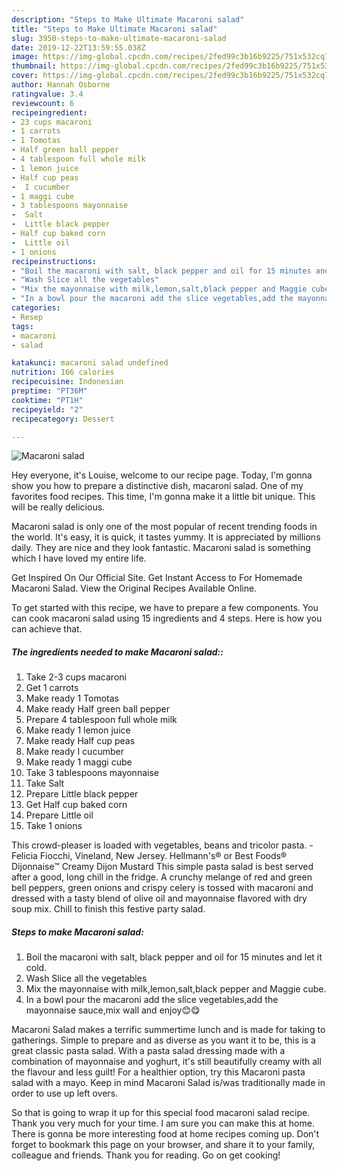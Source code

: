 ```yaml
---
description: "Steps to Make Ultimate Macaroni salad"
title: "Steps to Make Ultimate Macaroni salad"
slug: 3950-steps-to-make-ultimate-macaroni-salad
date: 2019-12-22T13:59:55.038Z
image: https://img-global.cpcdn.com/recipes/2fed99c3b16b9225/751x532cq70/macaroni-salad-recipe-main-photo.jpg
thumbnail: https://img-global.cpcdn.com/recipes/2fed99c3b16b9225/751x532cq70/macaroni-salad-recipe-main-photo.jpg
cover: https://img-global.cpcdn.com/recipes/2fed99c3b16b9225/751x532cq70/macaroni-salad-recipe-main-photo.jpg
author: Hannah Osborne
ratingvalue: 3.4
reviewcount: 6
recipeingredient:
- 23 cups macaroni
- 1 carrots
- 1 Tomotas
- Half green ball pepper
- 4 tablespoon full whole milk
- 1 lemon juice
- Half cup peas
-  I cucumber
- 1 maggi cube
- 3 tablespoons mayonnaise
-  Salt
-  Little black pepper
- Half cup baked corn
-  Little oil
- 1 onions
recipeinstructions:
- "Boil the macaroni with salt, black pepper and oil for 15 minutes and let it cold."
- "Wash Slice all the vegetables"
- "Mix the mayonnaise with milk,lemon,salt,black pepper and Maggie cube."
- "In a bowl pour the macaroni add the slice vegetables,add the mayonnaise sauce,mix wall and enjoy😊😋"
categories:
- Resep
tags:
- macaroni
- salad

katakunci: macaroni salad undefined
nutrition: 166 calories
recipecuisine: Indonesian
preptime: "PT36M"
cooktime: "PT1H"
recipeyield: "2"
recipecategory: Dessert

---
```



![Macaroni salad](https://img-global.cpcdn.com/recipes/2fed99c3b16b9225/751x532cq70/macaroni-salad-recipe-main-photo.jpg)

Hey everyone, it's Louise, welcome to our recipe page. Today, I'm gonna show you how to prepare a distinctive dish, macaroni salad. One of my favorites food recipes. This time, I'm gonna make it a little bit unique. This will be really delicious.

Macaroni salad is only one of the most popular of recent trending foods in the world. It's easy, it is quick, it tastes yummy. It is appreciated by millions daily. They are nice and they look fantastic. Macaroni salad is something which I have loved my entire life.

Get Inspired On Our Official Site. Get Instant Access to For Homemade Macaroni Salad. View the Original Recipes Available Online.


To get started with this recipe, we have to prepare a few components. You can cook macaroni salad using 15 ingredients and 4 steps. Here is how you can achieve that.

##### The ingredients needed to make Macaroni salad::

1. Take 2-3 cups macaroni
1. Get 1 carrots
1. Make ready 1 Tomotas
1. Make ready Half green ball pepper
1. Prepare 4 tablespoon full whole milk
1. Make ready 1 lemon juice
1. Make ready Half cup peas
1. Make ready  I cucumber
1. Make ready 1 maggi cube
1. Take 3 tablespoons mayonnaise
1. Take  Salt
1. Prepare  Little black pepper
1. Get Half cup baked corn
1. Prepare  Little oil
1. Take 1 onions


This crowd-pleaser is loaded with vegetables, beans and tricolor pasta. -Felicia Fiocchi, Vineland, New Jersey. Hellmann&#39;s® or Best Foods® Dijonnaise™ Creamy Dijon Mustard This simple pasta salad is best served after a good, long chill in the fridge. A crunchy melange of red and green bell peppers, green onions and crispy celery is tossed with macaroni and dressed with a tasty blend of olive oil and mayonnaise flavored with dry soup mix. Chill to finish this festive party salad. 

##### Steps to make Macaroni salad:

1. Boil the macaroni with salt, black pepper and oil for 15 minutes and let it cold.
1. Wash Slice all the vegetables
1. Mix the mayonnaise with milk,lemon,salt,black pepper and Maggie cube.
1. In a bowl pour the macaroni add the slice vegetables,add the mayonnaise sauce,mix wall and enjoy😊😋


Macaroni Salad makes a terrific summertime lunch and is made for taking to gatherings. Simple to prepare and as diverse as you want it to be, this is a great classic pasta salad. With a pasta salad dressing made with a combination of mayonnaise and yoghurt, it&#39;s still beautifully creamy with all the flavour and less guilt! For a healthier option, try this Macaroni pasta salad with a mayo. Keep in mind Macaroni Salad is/was traditionally made in order to use up left overs. 

So that is going to wrap it up for this special food macaroni salad recipe. Thank you very much for your time. I am sure you can make this at home. There is gonna be more interesting food at home recipes coming up. Don't forget to bookmark this page on your browser, and share it to your family, colleague and friends. Thank you for reading. Go on get cooking!
